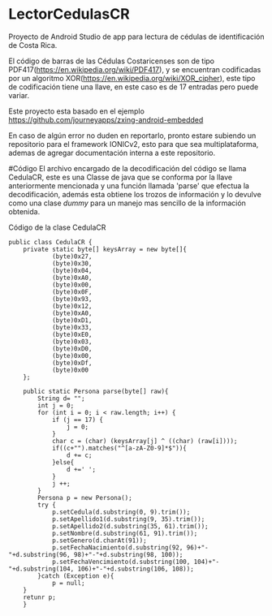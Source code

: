 # LectorCedulasCR
Proyecto de Android Studio de app para lectura de cédulas de identificación de Costa Rica.

El código de barras de las Cédulas Costaricenses son de tipo PDF417(https://en.wikipedia.org/wiki/PDF417), y se encuentran codificadas por un algoritmo XOR(https://en.wikipedia.org/wiki/XOR_cipher), este tipo de codificación tiene una llave, en este caso es de 17 entradas pero puede variar.

Este proyecto esta basado en el ejemplo https://github.com/journeyapps/zxing-android-embedded

En caso de algún error no duden en reportarlo, pronto estare subiendo un repositorio para el framework IONICv2, esto para que sea multiplataforma, ademas de agregar documentación interna a este repositorio.



#Código
El archivo encargado de la decodificación del código se llama CedulaCR, este es una Classe de java que se conforma por la llave anteriormente mencionada y una función llamada 'parse' que efectua la decodificación, además esta obtiene los trozos de información y lo devulve como una clase _dummy_ para un manejo mas sencillo de la información obtenida.

Código de la clase CedulaCR

```code
public class CedulaCR {
    private static byte[] keysArray = new byte[]{
            (byte)0x27,
            (byte)0x30,
            (byte)0x04,
            (byte)0xA0,
            (byte)0x00,
            (byte)0x0F,
            (byte)0x93,
            (byte)0x12,
            (byte)0xA0,
            (byte)0xD1,
            (byte)0x33,
            (byte)0xE0,
            (byte)0x03,
            (byte)0xD0,
            (byte)0x00,
            (byte)0xDf,
            (byte)0x00
    };

    public static Persona parse(byte[] raw){
        String d= "";
        int j = 0;
        for (int i = 0; i < raw.length; i++) {
            if (j == 17) {
                j = 0;
            }
            char c = (char) (keysArray[j] ^ ((char) (raw[i])));
            if((c+"").matches("^[a-zA-Z0-9]*$")){
                d += c;
            }else{
                d +=' ';
            }
            j ++;
        }
        Persona p = new Persona();
        try {
            p.setCedula(d.substring(0, 9).trim());
            p.setApellido1(d.substring(9, 35).trim());
            p.setApellido2(d.substring(35, 61).trim());
            p.setNombre(d.substring(61, 91).trim());
            p.setGenero(d.charAt(91));
            p.setFechaNacimiento(d.substring(92, 96)+"-"+d.substring(96, 98)+"-"+d.substring(98, 100));
            p.setFechaVencimiento(d.substring(100, 104)+"-"+d.substring(104, 106)+"-"+d.substring(106, 108));
        }catch (Exception e){
            p = null;
	}
	retunr p;
    }
```
